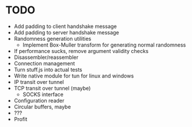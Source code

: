 # TODO

* Add padding to client handshake message
* Add padding to server handshake message
* Randomness generation utilities
  * Implement Box-Muller transform for generating normal randomness
* If performance sucks, remove argument validity checks
* Disassembler/reassembler
* Connection management
* Turn stuff.js into actual tests
* Write native module for tun for linux and windows
* IP transit over tunnel
* TCP transit over tunnel (maybe)
  * SOCKS interface
* Configuration reader
* Circular buffers, maybe
* ???
* Profit
